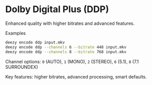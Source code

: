 # Dolby Digital Plus (DDP)

Enhanced quality with higher bitrates and advanced features.

Examples

```bash
deezy encode ddp input.mkv
deezy encode ddp --channels 6 --bitrate 448 input.mkv
deezy encode ddp --channels 8 --bitrate 768 input.mkv
```

Channel options: `0` (AUTO), `1` (MONO), `2` (STEREO), `6` (5.1), `8` (7.1 SURROUNDEX)

Key features: higher bitrates, advanced processing, smart defaults.
